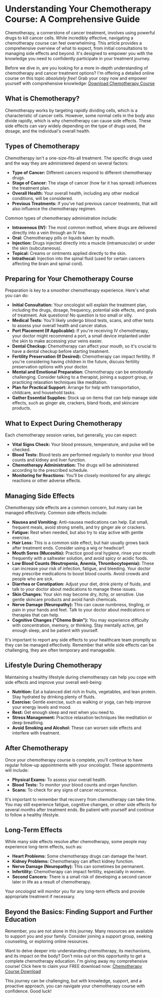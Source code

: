 # Understanding Your Chemotherapy Course: A Comprehensive Guide

Chemotherapy, a cornerstone of cancer treatment, involves using powerful drugs to kill cancer cells. While incredibly effective, navigating a chemotherapy course can feel overwhelming. This article provides a comprehensive overview of what to expect, from initial consultations to managing side effects and beyond. It's designed to empower you with the knowledge you need to confidently participate in your treatment journey.

Before we dive in, are you looking for a more in-depth understanding of chemotherapy and cancer treatment options? I'm offering a detailed online course on this topic *absolutely free*! Grab your copy now and empower yourself with comprehensive knowledge: [Download Chemotherapy Course](https://udemywork.com/chemotherapy-course)

## What is Chemotherapy?

Chemotherapy works by targeting rapidly dividing cells, which is a characteristic of cancer cells. However, some normal cells in the body also divide rapidly, which is why chemotherapy can cause side effects. These side effects can vary widely depending on the type of drugs used, the dosage, and the individual's overall health.

## Types of Chemotherapy

Chemotherapy isn't a one-size-fits-all treatment. The specific drugs used and the way they are administered depend on several factors:

*   **Type of Cancer:** Different cancers respond to different chemotherapy drugs.
*   **Stage of Cancer:** The stage of cancer (how far it has spread) influences the treatment plan.
*   **Overall Health:** Your overall health, including any other medical conditions, will be considered.
*   **Previous Treatments:** If you've had previous cancer treatments, that will also influence the chemotherapy regimen.

Common types of chemotherapy administration include:

*   **Intravenous (IV):** The most common method, where drugs are delivered directly into a vein through an IV line.
*   **Oral:** Chemotherapy pills or liquids taken by mouth.
*   **Injection:** Drugs injected directly into a muscle (intramuscular) or under the skin (subcutaneous).
*   **Topical:** Creams or ointments applied directly to the skin.
*   **Intrathecal:** Injection into the spinal fluid (used for certain cancers affecting the brain and spinal cord).

## Preparing for Your Chemotherapy Course

Preparation is key to a smoother chemotherapy experience. Here's what you can do:

*   **Initial Consultation:** Your oncologist will explain the treatment plan, including the drugs, dosage, frequency, potential side effects, and goals of treatment.  Ask questions!  No question is too small or silly.
*   **Medical Tests:** You'll likely undergo blood tests, scans, and other tests to assess your overall health and cancer status.
*   **Port Placement (If Applicable):** If you're receiving IV chemotherapy, your doctor might recommend a port, a small device implanted under the skin to make accessing your veins easier.
*   **Dental Checkup:** Chemotherapy can affect your mouth, so it's crucial to have a dental checkup before starting treatment.
*   **Fertility Preservation (If Desired):** Chemotherapy can impact fertility. If you're considering having children in the future, discuss fertility preservation options with your doctor.
*   **Mental and Emotional Preparation:** Chemotherapy can be emotionally challenging. Consider talking to a therapist, joining a support group, or practicing relaxation techniques like meditation.
*   **Plan for Practical Support:**  Arrange for help with transportation, childcare, and household tasks.
*   **Gather Essential Supplies:** Stock up on items that can help manage side effects, such as ginger ale, crackers, bland foods, and skincare products.

## What to Expect During Chemotherapy

Each chemotherapy session varies, but generally, you can expect:

*   **Vital Signs Check:**  Your blood pressure, temperature, and pulse will be checked.
*   **Blood Tests:**  Blood tests are performed regularly to monitor your blood counts and kidney and liver function.
*   **Chemotherapy Administration:** The drugs will be administered according to the prescribed schedule.
*   **Monitoring for Reactions:**  You'll be closely monitored for any allergic reactions or other adverse effects.

## Managing Side Effects

Chemotherapy side effects are a common concern, but many can be managed effectively. Common side effects include:

*   **Nausea and Vomiting:** Anti-nausea medications can help.  Eat small, frequent meals, avoid strong smells, and try ginger ale or crackers.
*   **Fatigue:** Rest when needed, but also try to stay active with gentle exercise.
*   **Hair Loss:** This is a common side effect, but hair usually grows back after treatment ends.  Consider using a wig or headscarf.
*   **Mouth Sores (Mucositis):**  Practice good oral hygiene, rinse your mouth frequently with a saltwater solution, and avoid spicy or acidic foods.
*   **Low Blood Counts (Neutropenia, Anemia, Thrombocytopenia):**  These can increase your risk of infection, fatigue, and bleeding. Your doctor may prescribe medications to boost blood counts. Avoid crowds and people who are sick.
*   **Diarrhea or Constipation:**  Adjust your diet, drink plenty of fluids, and talk to your doctor about medications to manage these issues.
*   **Skin Changes:**  Your skin may become dry, itchy, or sensitive. Use gentle skincare products and avoid harsh chemicals.
*   **Nerve Damage (Neuropathy):**  This can cause numbness, tingling, or pain in your hands and feet. Talk to your doctor about medications or therapies that can help.
*   **Cognitive Changes ("Chemo Brain"):**  You may experience difficulty with concentration, memory, or thinking.  Stay mentally active, get enough sleep, and be patient with yourself.

It's important to report any side effects to your healthcare team promptly so they can be managed effectively. Remember that while side effects can be challenging, they are often temporary and manageable.

## Lifestyle During Chemotherapy

Maintaining a healthy lifestyle during chemotherapy can help you cope with side effects and improve your overall well-being:

*   **Nutrition:** Eat a balanced diet rich in fruits, vegetables, and lean protein. Stay hydrated by drinking plenty of fluids.
*   **Exercise:** Gentle exercise, such as walking or yoga, can help improve your energy levels and mood.
*   **Rest:** Get enough sleep and rest when you need to.
*   **Stress Management:** Practice relaxation techniques like meditation or deep breathing.
*   **Avoid Smoking and Alcohol:** These can worsen side effects and interfere with treatment.

## After Chemotherapy

Once your chemotherapy course is complete, you'll continue to have regular follow-up appointments with your oncologist. These appointments will include:

*   **Physical Exams:** To assess your overall health.
*   **Blood Tests:** To monitor your blood counts and organ function.
*   **Scans:** To check for any signs of cancer recurrence.

It's important to remember that recovery from chemotherapy can take time. You may still experience fatigue, cognitive changes, or other side effects for several months after treatment ends. Be patient with yourself and continue to follow a healthy lifestyle.

## Long-Term Effects

While many side effects resolve after chemotherapy, some people may experience long-term effects, such as:

*   **Heart Problems:** Some chemotherapy drugs can damage the heart.
*   **Kidney Problems:** Chemotherapy can affect kidney function.
*   **Nerve Damage (Neuropathy):** This can sometimes be permanent.
*   **Infertility:** Chemotherapy can impact fertility, especially in women.
*   **Second Cancers:** There is a small risk of developing a second cancer later in life as a result of chemotherapy.

Your oncologist will monitor you for any long-term effects and provide appropriate treatment if necessary.

##  Beyond the Basics: Finding Support and Further Education

Remember, you are not alone in this journey.  Many resources are available to support you and your family. Consider joining a support group, seeking counseling, or exploring online resources.

Want to delve deeper into understanding chemotherapy, its mechanisms, and its impact on the body? Don't miss out on this opportunity to get a complete chemotherapy education. I'm giving away my comprehensive course! Click here to claim your FREE download now: [Chemotherapy Course Download](https://udemywork.com/chemotherapy-course)

This journey can be challenging, but with knowledge, support, and a proactive approach, you can navigate your chemotherapy course with confidence. Good luck!
